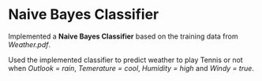 # Naive Bayes Classifier

Implemented a **Naive Bayes Classifier** based on the training data from *Weather.pdf*.

Used the implemented classifier to predict weather to play Tennis or not when *Outlook = rain*, *Temerature = cool*, *Humidity = high* and *Windy = true*.
